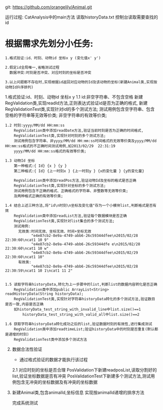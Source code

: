 
git:   https://github.com/orangelily/Animal.git

运行过程:
     CatAnalysis中的main方法
     读取historyData.txt
     控制台读取需要查找的id


# 根据需求先划分小任务:
    1.格式验证:id、时刻、动物id 坐标x y (变化值x' y')

    2.假定id全局唯一,省略测试过程
      数据冲突:时刻是否冲突、对应时刻的坐标是否冲突

    3.以上问题都不存在时,实现根据id返回对应动物的Id及该动物的坐标(新建Animal类,实现按动物Id升序排列)


1.格式验证:id、时刻、动物id 坐标x y
    1.1 id:非空字符串、不包含空格
        新建RegValidation类,实现readId方法,正则表达式验证id是否为正确的格式,
        新建RegValidationTest类,实现针对id的多个测试方法;
        测试用例包含空字符串、包含空格的字符串等无效等价类;
        非空字符串的有效等价类;

    1.2 时刻:yyyy/MM/dd HH:mm:ss
        RegValidation类中添加readDate方法,验证当前时刻是否为正确的时间格式,
        RegValidationTest类,实现针对时刻的多个测试方法;
        测试用例包含字符串、非yyyy/MM/dd HH:mm:ss时间格式的无效等价类及yyyy/MM/dd HH:mm:ss格式的不正确时间测试用例,如2013/02/29  22:31:19
        yyyy/MM/dd HH:mm:ss格式的有效等价类;

    1.3 动物Id 坐标
        第一种格式:{ Id} {x } {y }
        第二种格式:{ Id} {上一时刻x } {上一时刻y } {x的变化量 } {y的变化量}

        RegValidation类中添加readPos方法,验证动物Id及坐标的格式是否正确
        RegValidationTest类,实现针对坐标的多个测试方法;
        测试用例包含不正确的格式、正确格式的字符串、非整数等无效等价类;
        及两种格式正确的有效等价类;

    1.4 结合上述三种方法,将"id\n时刻\n坐标及变化值"存为一个小模块list,判断格式是否有效
        RegValidation类中添加readList方法,验证每个数据模块是否正确
        RegValidationTest类,实现针对list集合的多个测试方法;
        测试用例:
          无效类:时间无效、坐标无效、时间+坐标无效
                "e4e87cb2-8e9a-4749-abb6-26c59344dfee\n2015/02/28 22:30:60\ncat1 10 9"
                "e4e87cb2-8e9a-4749-abb6-26c59344dfe e\n2015/02/28 22:30:60\ncat1 10 w"
                "e4e87cb2-8e9a-4749-abb6-26c59344dfee\n2015/02/29 22:30:60\ncat1 10"
          有效类:
                "e4e87cb2-8e9a-4749-abb6-26c59344dfee\n2015/02/28 22:30:59\ncat1 10 1\ncat1 11 2"


    1.5 读取字符串historyData,转化为上一步骤中的list,判断list的数据内容转化是否正确
        RegValidation类中添加public ArrayList<String> readHistoryData(String historyData);
        RegValidationTest类,实现针对字符串historyData转化的多个测试方法,验证数目是否一致,内容是否正确
        如historyData_test_string_with_invalid_line中list.size()==1
            historyData_test_string_with_valid_all中list.size()==2

    1.6 获取字符串historyData转化成功之后的list,验证数据时刻的有效性,进行集成测试
        RegValidation类中添加readtimeList;验证historyData中的时刻是否重复(默认都是递增的时刻)
        RegValidationTest类中添加多个测试方法



2. 数据合法性验证
    * 通过格式验证的数据才能执行该过程

    2.1 对应时刻的坐标是否合理
    PosValidation下新建readposList,读取分割好的list,验证坐标数据是否有冲突
    PosValidationTest下新建多个测试方法,测试用例包含无冲突的坐标数据及有冲突的坐标数据

3. 新建Animal类,包含animalId,坐标信息
    实现按animalId递增的排序方法

    完成系统测试

